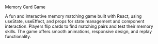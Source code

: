 Memory Card Game 

A fun and interactive memory matching game built with React, using useState, useEffect, and props for state management and component interaction. Players flip cards to find matching pairs and test their memory skills. The game offers smooth animations, responsive design, and replay functionality.
